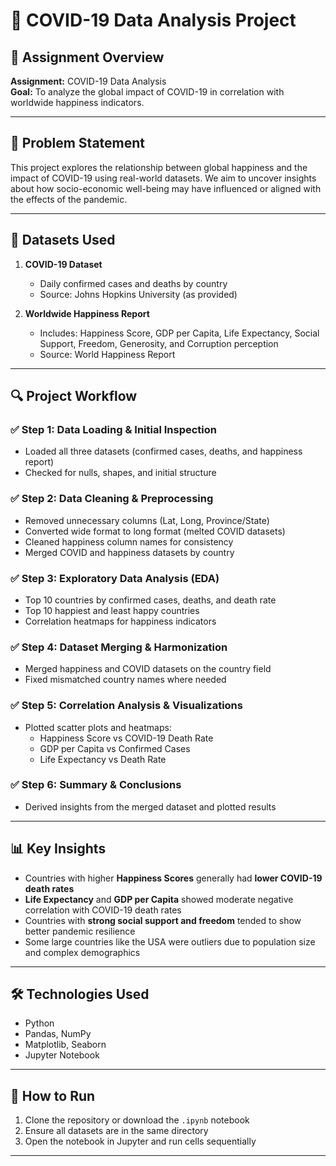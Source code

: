 # 🦠 COVID-19 Data Analysis Project

## 📌 Assignment Overview
  
**Assignment:** COVID-19 Data Analysis  
**Goal:** To analyze the global impact of COVID-19 in correlation with worldwide happiness indicators.

---

## 🧠 Problem Statement

This project explores the relationship between global happiness and the impact of COVID-19 using real-world datasets. We aim to uncover insights about how socio-economic well-being may have influenced or aligned with the effects of the pandemic.

---

## 📁 Datasets Used

1. **COVID-19 Dataset**  
   - Daily confirmed cases and deaths by country  
   - Source: Johns Hopkins University (as provided)

2. **Worldwide Happiness Report**  
   - Includes: Happiness Score, GDP per Capita, Life Expectancy, Social Support, Freedom, Generosity, and Corruption perception  
   - Source: World Happiness Report

---

## 🔍 Project Workflow

### ✅ Step 1: Data Loading & Initial Inspection
- Loaded all three datasets (confirmed cases, deaths, and happiness report)
- Checked for nulls, shapes, and initial structure

### ✅ Step 2: Data Cleaning & Preprocessing
- Removed unnecessary columns (Lat, Long, Province/State)
- Converted wide format to long format (melted COVID datasets)
- Cleaned happiness column names for consistency
- Merged COVID and happiness datasets by country

### ✅ Step 3: Exploratory Data Analysis (EDA)
- Top 10 countries by confirmed cases, deaths, and death rate
- Top 10 happiest and least happy countries
- Correlation heatmaps for happiness indicators

### ✅ Step 4: Dataset Merging & Harmonization
- Merged happiness and COVID datasets on the country field
- Fixed mismatched country names where needed

### ✅ Step 5: Correlation Analysis & Visualizations
- Plotted scatter plots and heatmaps:
  - Happiness Score vs COVID-19 Death Rate
  - GDP per Capita vs Confirmed Cases
  - Life Expectancy vs Death Rate

### ✅ Step 6: Summary & Conclusions
- Derived insights from the merged dataset and plotted results

---

## 📊 Key Insights

- Countries with higher **Happiness Scores** generally had **lower COVID-19 death rates**
- **Life Expectancy** and **GDP per Capita** showed moderate negative correlation with COVID-19 death rates
- Countries with **strong social support and freedom** tended to show better pandemic resilience
- Some large countries like the USA were outliers due to population size and complex demographics

---

## 🛠️ Technologies Used

- Python
- Pandas, NumPy
- Matplotlib, Seaborn
- Jupyter Notebook

---

## 🚀 How to Run

1. Clone the repository or download the `.ipynb` notebook
2. Ensure all datasets are in the same directory
3. Open the notebook in Jupyter and run cells sequentially

---

